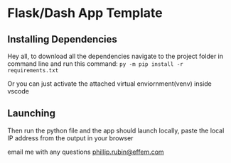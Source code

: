Flask/Dash App Template
=============================

## Installing Dependencies

Hey all, to download all the dependencies navigate to the project folder
in command line and run this command: 
```py -m pip install -r requirements.txt```



Or you can just activate the attached virtual enviornment(venv) inside vscode


## Launching

Then run the python file and the app should launch locally,
paste the local IP address from the output in your browser

email me with any questions
phillip.rubin@effem.com
